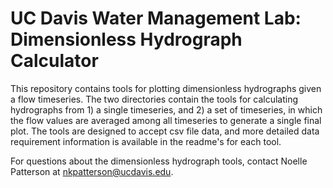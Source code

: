 # UC Davis Water Management Lab: Dimensionless Hydrograph Calculator

This repository contains tools for plotting dimensionless hydrographs given a flow timeseries. The two directories contain the tools for calculating hydrographs from 1) a single timeseries, and 2) a set of timeseries, in which the flow values are averaged among all timeseries to generate a single final plot. The tools are designed to accept csv file data, and more detailed data requirement information is available in the readme's for each tool.    

For questions about the dimensionless hydrograph tools, contact Noelle Patterson at nkpatterson@ucdavis.edu. 
